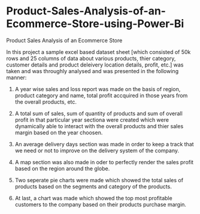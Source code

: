 # Product-Sales-Analysis-of-an-Ecommerce-Store-using-Power-Bi


Product Sales Analysis of an Ecommerce Store

In this project a sample excel based dataset sheet [which consisted of 50k rows and 25 columns of data about various products, thier category, customer details and product deleivery location details, profit, etc.] was taken and was throughly analysed and was presented in the following manner: 

1. A year wise sales and loss report was made on the basis of region, product category and name, total profit accquired in those years from the overall products, etc.

2. A total sum of sales, sum of quantity of products and sum of overall profit in that particular year sectiona were created which were dynamically able to interact with the overall products and thier sales margin based on the year choosen.

3. An average delivery days section was made in order to keep a track that we need or not to improve on the delivery system of the company.

4. A map section was also made in oder to perfectly render the sales profit based on the region around the globe.

5. Two seperate pie charts were made which showed the total sales of products based on the segments and category of the products.

6. At last, a chart was made which showed the top most profitable customers to the company based on their products purchase margin.
